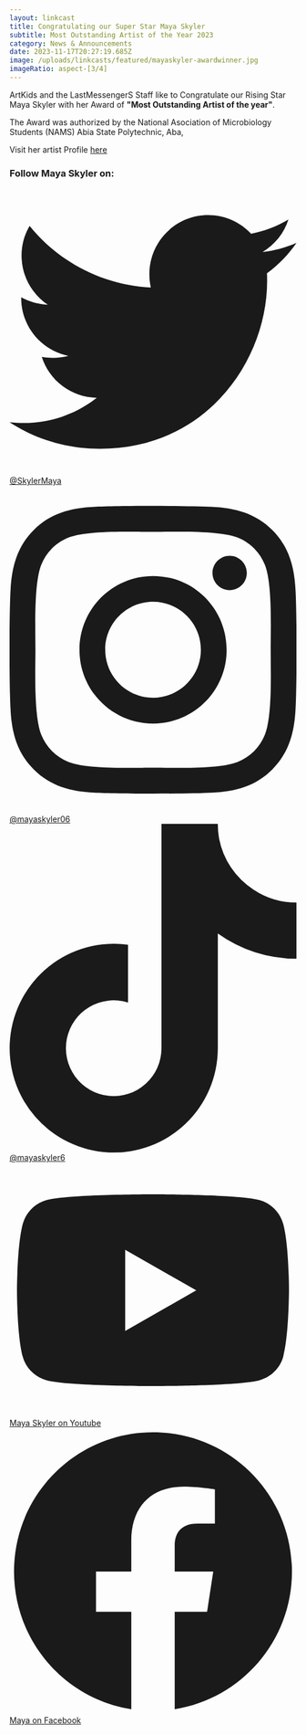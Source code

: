 ```yaml
---
layout: linkcast
title: Congratulating our Super Star Maya Skyler
subtitle: Most Outstanding Artist of the Year 2023
category: News & Announcements
date: 2023-11-17T20:27:19.685Z
image: /uploads/linkcasts/featured/mayaskyler-awardwinner.jpg
imageRatio: aspect-[3/4]
---
```

ArtKids and the LastMessengerS Staff like to Congratulate our Rising Star Maya Skyler with her Award of **"Most Outstanding Artist of the year"**.

The Award was authorized by the National Asociation of Microbiology Students (NAMS) Abia State Polytechnic, Aba,

Visit her artist Profile [here](/artists/maya-skyler)

<footer class="bg-black/60 text-xl font-bold mt-12"><h3 class="p-4">Follow Maya Skyler on:</h3> <div class="flex flex-col $media.media.find(track => track.artist == title)?.align_items}"><a class="button has-text-twitter px-3 py-1 m-0 w-11/12" href="https://twitter.com/SkylerMaya" target="_blank" rel="nofollow noopener noreferrer" title="Maya Skyler's Twitter page"><div class="flex align-items-center"><span class="mr-4"><svg class="h-5 w-5 m-auto" fill="currentColor" xmlns="http://www.w3.org/2000/svg" viewBox="0 0 512 512"><path d="M459.37 151.716c.325 4.548.325 9.097.325 13.645 0 138.72-105.583 298.558-298.558 298.558-59.452 0-114.68-17.219-161.137-47.106 8.447.974 16.568 1.299 25.34 1.299 49.055 0 94.213-16.568 130.274-44.832-46.132-.975-84.792-31.188-98.112-72.772 6.498.974 12.995 1.624 19.818 1.624 9.421 0 18.843-1.3 27.614-3.573-48.081-9.747-84.143-51.98-84.143-102.985v-1.299c13.969 7.797 30.214 12.67 47.431 13.319-28.264-18.843-46.781-51.005-46.781-87.391 0-19.492 5.197-37.36 14.294-52.954 51.655 63.675 129.3 105.258 216.365 109.807-1.624-7.797-2.599-15.918-2.599-24.04 0-57.828 46.782-104.934 104.934-104.934 30.213 0 57.502 12.67 76.67 33.137 23.715-4.548 46.456-13.32 66.599-25.34-7.798 24.366-24.366 44.833-46.132 57.827 21.117-2.273 41.584-8.122 60.426-16.243-14.292 20.791-32.161 39.308-52.628 54.253z"></path></svg></span>
                        @SkylerMaya</div></a> <a class="button has-text-instagram px-3 py-1 m-0 w-11/12" href="https://www.instagram.com/mayaskyler06" target="_blank" rel="nofollow noopener noreferrer" title="Maya Skyler's Instagram page"><div class="flex align-items-center"><span class="mr-4"><svg class="h-5 w-5 m-auto" fill="currentColor" xmlns="http://www.w3.org/2000/svg" viewBox="0 0 448 512"><path d="M224.1 141c-63.6 0-114.9 51.3-114.9 114.9s51.3 114.9 114.9 114.9S339 319.5 339 255.9 287.7 141 224.1 141zm0 189.6c-41.1 0-74.7-33.5-74.7-74.7s33.5-74.7 74.7-74.7 74.7 33.5 74.7 74.7-33.6 74.7-74.7 74.7zm146.4-194.3c0 14.9-12 26.8-26.8 26.8-14.9 0-26.8-12-26.8-26.8s12-26.8 26.8-26.8 26.8 12 26.8 26.8zm76.1 27.2c-1.7-35.9-9.9-67.7-36.2-93.9-26.2-26.2-58-34.4-93.9-36.2-37-2.1-147.9-2.1-184.9 0-35.8 1.7-67.6 9.9-93.9 36.1s-34.4 58-36.2 93.9c-2.1 37-2.1 147.9 0 184.9 1.7 35.9 9.9 67.7 36.2 93.9s58 34.4 93.9 36.2c37 2.1 147.9 2.1 184.9 0 35.9-1.7 67.7-9.9 93.9-36.2 26.2-26.2 34.4-58 36.2-93.9 2.1-37 2.1-147.8 0-184.8zM398.8 388c-7.8 19.6-22.9 34.7-42.6 42.6-29.5 11.7-99.5 9-132.1 9s-102.7 2.6-132.1-9c-19.6-7.8-34.7-22.9-42.6-42.6-11.7-29.5-9-99.5-9-132.1s-2.6-102.7 9-132.1c7.8-19.6 22.9-34.7 42.6-42.6 29.5-11.7 99.5-9 132.1-9s102.7-2.6 132.1 9c19.6 7.8 34.7 22.9 42.6 42.6 11.7 29.5 9 99.5 9 132.1s2.7 102.7-9 132.1z"></path></svg></span>
                        @mayaskyler06</div></a> <a class="button has-text-tiktok px-3 py-1 m-0 w-11/12" href="https://www.tiktok.com/mayaskyler6" target="_blank" rel="nofollow noopener noreferrer" title="Maya Skyler's TikTok Handle"><div class="flex align-items-center"><span class="mr-4"><svg class="h-5 w-5 m-auto" fill="currentColor" xmlns="http://www.w3.org/2000/svg" viewBox="0 0 448 512"><path d="M448,209.91a210.06,210.06,0,0,1-122.77-39.25V349.38A162.55,162.55,0,1,1,185,188.31V278.2a74.62,74.62,0,1,0,52.23,71.18V0l88,0a121.18,121.18,0,0,0,1.86,22.17h0A122.18,122.18,0,0,0,381,102.39a121.43,121.43,0,0,0,67,20.14Z"></path></svg></span>
                        @mayaskyler6</div></a>  <a class="button has-text-youtube px-3 py-1 m-0 w-11/12" href="https://www.youtube.com/channel/UCKgEppfS58h_yFv0ZuJLOMQ" target="_blank" rel="nofollow noopener noreferrer" title="Maya Skyler's Youtube page"><div class="flex align-items-center"><span class="mr-4"><svg class="h-5 w-5 m-auto" fill="currentColor" xmlns="http://www.w3.org/2000/svg" viewBox="0 0 576 512"><path d="M549.655 124.083c-6.281-23.65-24.787-42.276-48.284-48.597C458.781 64 288 64 288 64S117.22 64 74.629 75.486c-23.497 6.322-42.003 24.947-48.284 48.597-11.412 42.867-11.412 132.305-11.412 132.305s0 89.438 11.412 132.305c6.281 23.65 24.787 41.5 48.284 47.821C117.22 448 288 448 288 448s170.78 0 213.371-11.486c23.497-6.321 42.003-24.171 48.284-47.821 11.412-42.867 11.412-132.305 11.412-132.305s0-89.438-11.412-132.305zm-317.51 213.508V175.185l142.739 81.205-142.739 81.201z"></path></svg></span> Maya Skyler on Youtube</div></a> <a class="button has-text-facebook px-3 py-1 m-0 w-11/12" href="https://www.facebook.com/profile.php?id=100087553265384" target="_blank" rel="nofollow noopener noreferrer" title="Maya Skyler's Facebook page"><div class="flex align-items-center"><span class="mr-4"><svg class="h-5 w-5 m-auto" fill="currentColor" xmlns="http://www.w3.org/2000/svg" viewBox="0 0 512 512"><path d="M504 256C504 119 393 8 256 8S8 119 8 256c0 123.78 90.69 226.38 209.25 245V327.69h-63V256h63v-54.64c0-62.15 37-96.48 93.67-96.48 27.14 0 55.52 4.84 55.52 4.84v61h-31.28c-30.8 0-40.41 19.12-40.41 38.73V256h68.78l-11 71.69h-57.78V501C413.31 482.38 504 379.78 504 256z"></path></svg></span>
                        Maya on Facebook</div></a> </div></footer>